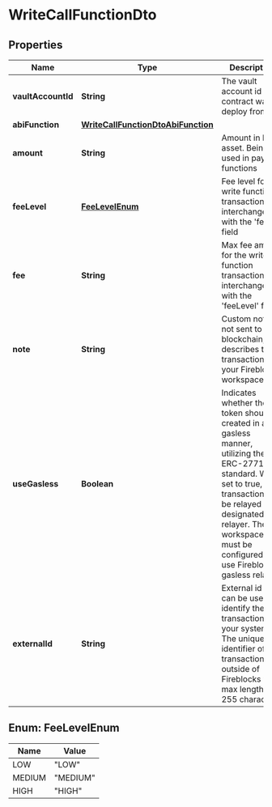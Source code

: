 

# WriteCallFunctionDto


## Properties

| Name | Type | Description | Notes |
|------------ | ------------- | ------------- | -------------|
|**vaultAccountId** | **String** | The vault account id this contract was deploy from |  |
|**abiFunction** | [**WriteCallFunctionDtoAbiFunction**](WriteCallFunctionDtoAbiFunction.md) |  |  |
|**amount** | **String** | Amount in base asset. Being used in payable functions |  [optional] |
|**feeLevel** | [**FeeLevelEnum**](#FeeLevelEnum) | Fee level for the write function transaction. interchangeable with the &#39;fee&#39; field |  [optional] |
|**fee** | **String** | Max fee amount for the write function transaction. interchangeable with the &#39;feeLevel&#39; field |  [optional] |
|**note** | **String** | Custom note, not sent to the blockchain, that describes the transaction at your Fireblocks workspace |  [optional] |
|**useGasless** | **Boolean** | Indicates whether the token should be created in a gasless manner, utilizing the ERC-2771 standard. When set to true, the transaction will be relayed by a designated relayer. The workspace must be configured to use Fireblocks gasless relay. |  [optional] |
|**externalId** | **String** | External id that can be used to identify the transaction in your system. The unique identifier of the transaction outside of Fireblocks with max length of 255 characters |  [optional] |



## Enum: FeeLevelEnum

| Name | Value |
|---- | -----|
| LOW | &quot;LOW&quot; |
| MEDIUM | &quot;MEDIUM&quot; |
| HIGH | &quot;HIGH&quot; |



